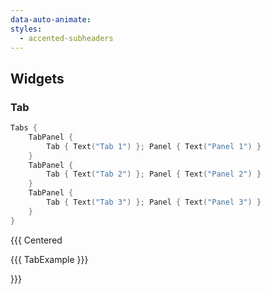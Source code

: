 ```yaml
---
data-auto-animate:
styles:
  - accented-subheaders
---
```


## Widgets

### Tab

```kotlin
Tabs {
    TabPanel {
        Tab { Text("Tab 1") }; Panel { Text("Panel 1") }
    }
    TabPanel {
        Tab { Text("Tab 2") }; Panel { Text("Panel 2") }
    }
    TabPanel {
        Tab { Text("Tab 3") }; Panel { Text("Panel 3") }
    }
}
```

{{{ Centered

{{{ TabExample }}}

}}}
